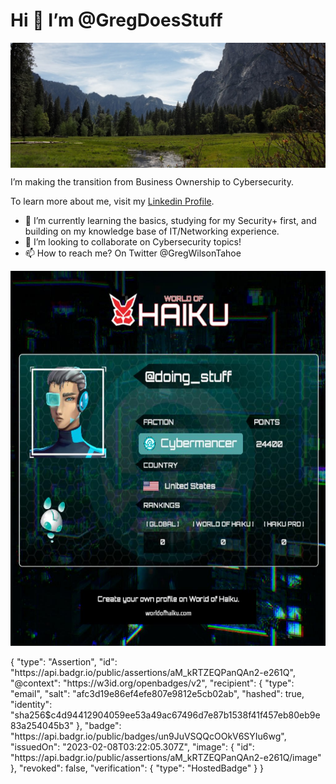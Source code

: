 # Hi 👋 I’m @GregDoesStuff

<p align="center" style="height:200px; overflow: hidden;">
  <img src="Yosemite.jpg" style="height; 50%; width=900px; display: block; margin: 0 auto; alt="Yosemite Valley :)">
</p>
<p>
I’m making the transition from Business Ownership to  Cybersecurity.
<p>To learn more about me, visit my <a href="https://www.linkedin.com/in/gregdoesstuff/">Linkedin Profile</a>.
</p>

- 🌱 I’m currently learning the basics, studying for my Security+ first, and building on my knowledge base of IT/Networking experience.
- 💞️ I’m looking to collaborate on Cybersecurity topics!
- 📫 How to reach me? On Twitter @GregWilsonTahoe

<p align="center">
  <img src="2-16-2023 7-52-03 PM.jpg" height="600px" width="600px" >
</p>
<p>
{
  "type": "Assertion",
  "id": "https://api.badgr.io/public/assertions/aM_kRTZEQPanQAn2-e261Q",
  "@context": "https://w3id.org/openbadges/v2",
  "recipient": {
    "type": "email",
    "salt": "afc3d19e86ef4efe807e9812e5cb02ab",
    "hashed": true,
    "identity": "sha256$c4d94412904059ee53a49ac67496d7e87b1538f41f457eb80eb9e83a254045b3"
  },
  "badge": "https://api.badgr.io/public/badges/un9JuVSQQcOOkV6SYIu6wg",
  "issuedOn": "2023-02-08T03:22:05.307Z",
  "image": {
    "id": "https://api.badgr.io/public/assertions/aM_kRTZEQPanQAn2-e261Q/image"
  },
  "revoked": false,
  "verification": {
    "type": "HostedBadge"
  }
}
<!---
GregDoesStuff/GregDoesStuff is a ✨ special ✨ repository because its `README.md` (this file) appears on your GitHub profile.
You can click the Preview link to take a look at your changes.
--->
